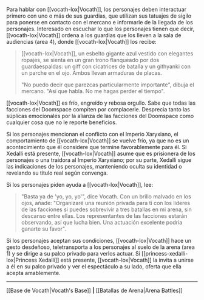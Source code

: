Para hablar con [[vocath-lox|Vocath]], los personajes deben interactuar primero con uno o más de sus guardias, que utilizan sus tatuajes de sigilo para ponerse en contacto con el mercano e informarle de la llegada de los personajes. Interesado en escuchar lo que los personajes tienen que decir, [[vocath-lox|Vocath]] ordena a los guardias que los lleven a la sala de audiencias (area 4), donde [[vocath-lox|Vocath]] los recibe:  

> [[vocath-lox|Vocath]], un esbelto gigante azul vestido con elegantes ropajes, se sienta en un gran trono flanqueado por dos guardaespaldas: un giff con cicatrices de batalla y un githyanki con un parche en el ojo. Ambos llevan armaduras de placas.
> 
> "No puedo decir que parezcas particularmente importante", dibuja el mercano. "Así que habla. No me hagas perder el tiempo".

[[vocath-lox|Vocath]] es frío, engreído y rebosa orgullo. Sabe que todas las facciones del Doomspace compiten por complacerle. Desprecia tanto las súplicas emocionales por la alianza de las facciones del Doomspace como cualquier cosa que no le reporte beneficios.

Si los personajes mencionan el conflicto con el Imperio Xaryxiano, el comportamiento de [[vocath-lox|Vocath]] se vuelve frío, ya que no es un acontecimiento que él considere que termine favorablemente para él. Si Xedalli está presente, [[vocath-lox|Vocath]] asume que es prisionera de los personajes o una traidora al Imperio Xaryxiano; por su parte, Xedalli sigue las indicaciones de los personajes, manteniendo oculta su identidad o revelando su título real según convenga.

Si los personajes piden ayuda a [[vocath-lox|Vocath]], lee:

> "Basta ya de 'yo, yo, yo'", dice Vocath. Con un brillo malvado en los ojos, añade: "Organizaré una reunión privada para ti con los líderes de las facciones si puedes sobrevivir a tres batallas en mi arena, sin descanso entre ellas. Los representantes de las facciones estarán observando, así que lucha bien. Una actuación excelente podría ganarte su favor".

Si los personajes aceptan sus condiciones, [[vocath-lox|Vocath]] hace un gesto desdeñoso, teletransporta a los personajes al suelo de la arena (area 1) y se dirige a su palco privado para verlos actuar. Si [[princess-xedalli-lox|Princess Xedalli]] está presente, [[vocath-lox|Vocath]] la invita a unirse a él en su palco privado y ver el espectáculo a su lado, oferta que ella acepta amablemente.  

* * *

[[Base de Vocath|Vocath's Base]] **|** [[Batallas de Arena|Arena Battles]] 

